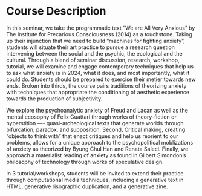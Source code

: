 # Course Description

In this seminar, we take the programmatic text “We are All Very Anxious” by The
Institute for Precarious Consciousness (2014) as a touchstone. Taking up their
injunction that we need to build “machines for fighting anxiety”, students will
situate their art practice to pursue a research question intervening between the
social and the psychic, the ecological and the cultural. Through a blend of
seminar discussion, research, workshop, tutorial, we will examine and engage
contemporary techniques that help us to ask what anxiety is in 2024, what it
does, and most importantly, what it could do. Students should be prepared to
exercise their metier towards new ends. Broken into thirds, the course pairs
traditions of theorizing anxiety with techniques that appropriate the
conditioning of aesthetic experience towards the production of subjectivity.

We explore the psychoanalytic anxiety of Freud and Lacan as well as the mental
ecosophy of Felix Guattari through works of theory-fiction or hyperstition —-
quasi-archeological texts that generate worlds through bifurcation, paradox, and
supposition. Second, Critical making, creating “objects to think with” that
enact critiques and help us reorient to our problems, allows for a unique
approach to the psychopolitical moblizations of anxiety as theorized by Byung
Chul Han and Renata Salecl. Finally, we approach a materialist reading of
anxiety as found in Gilbert Simondon’s philosophy of technology through works of
speculative design.

In 3 tutorial/workshops, students will be invited to extend
their practice through computational media techniques, including a generative
text in HTML, generative risographic duplication, and a generative zine.
